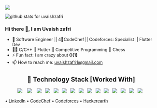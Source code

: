 
![](https://komarev.com/ghpvc/?username=uvaishzafri&color=green)

<img  src="https://github-readme-stats.vercel.app/api?username=uvaishzafri&show_icons=true&icon_color=0366d6&bg_color=ffffff&hide_title=true" alt="github stats for uvaishzafri">



### Hi there 👋, I am Uvaish zafri


<!--
**uvaishzafri/uvaishzafri** is a ✨ _special_ ✨ repository because its `README.md` (this file) appears on your GitHub profile.
-->

- 🔭 Software Engineer || 4🌟CodeChef || Codeforces: Specialist || Flutter Dev
- 👨‍💻 C/C++ || Flutter || Competitive Programming || Chess
- ⚡ Fun fact: I am crazy about **O(1)**
- 📫 How to reach me: [uvaishzafri1@gmail.com](mailto:uvaishzafri1@gmail.com)


<h2 align="center"> 🔭 Technology Stack [Worked With]</h2>
<p align="center">
  <img src="https://img.shields.io/badge/android%20-%231572B6.svg?&style=for-the-badge&logo=android&logoColor=white" />&nbsp;&nbsp;&nbsp;
  <img src="https://img.shields.io/badge/java%20-%231572B6.svg?&style=for-the-badge&logo=java&logoColor=white" />&nbsp;&nbsp;&nbsp;
  <img src="https://img.shields.io/badge/c%20-%231572B6.svg?&style=for-the-badge&logo=c&logoColor=white" />&nbsp;&nbsp;
  <img src="https://img.shields.io/badge/cpp%20-%231572B6.svg?&style=for-the-badge&logo=c++&logoColor=white" />&nbsp;&nbsp;
  <img src="https://img.shields.io/badge/c%20-%231572B6.svg?&style=for-the-badge&logo=c#&logoColor=white" />&nbsp;&nbsp; 
  <img src="https://img.shields.io/badge/javascript%20-%231572B6.svg?&style=for-the-badge&logo=javascript&logoColor=white" />&nbsp;&nbsp;
  <img src="https://img.shields.io/badge/mysql%20-%231572B6.svg?&style=for-the-badge&logo=mysql&logoColor=white" />&nbsp;&nbsp;
  <img src="https://img.shields.io/badge/flutter%20-%231572B6.svg?&style=for-the-badge&logo=flutter&logoColor=red" />&nbsp;&nbsp;
  <img src="https://img.shields.io/badge/dart%20-%231572B6.svg?&style=for-the-badge&logo=dart&logoColor=white" />&nbsp;&nbsp;
  <img src="https://img.shields.io/badge/kotlin%20-%231572B6.svg?&style=for-the-badge&logo=kotlin&logoColor=white" />&nbsp;&nbsp;
  <img src="https://img.shields.io/badge/P5.js%20-%231572B6.svg?&style=for-the-badge&logo=p5.js&logoColor=white" />&nbsp;&nbsp;
  <img src="https://img.shields.io/badge/saml%20-%231572B6.svg?&style=for-the-badge&logo=saml&logoColor=white" />&nbsp;&nbsp;
  <img src="https://img.shields.io/badge/sso%20-%231572B6.svg?&style=for-the-badge&logo=sso&logoColor=white" />&nbsp;&nbsp;
  <img src="https://img.shields.io/badge/git%20-%231572B6.svg?&style=for-the-badge&logo=git&logoColor=white" />&nbsp;&nbsp;
  <img src="https://img.shields.io/badge/php%20-%231572B6.svg?&style=for-the-badge&logo=php&logoColor=white" />&nbsp;&nbsp; 
</p>




 • [LinkedIn](https://www.linkedin.com/in/uvaishzafri/)  • [CodeChef](https://www.codechef.com/users/uvaishzafri) • [Codeforces](https://codeforces.com/profile/Uvaish_Zafri)  • [Hackerearth](https://www.hackerearth.com/@uvaish_zafri)



